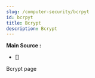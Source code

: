 ```yaml
---
slug: /computer-security/bcrpyt
id: bcrpyt
title: Bcrypt
description: Bcrypt
---
```


**Main Source :**

- [] 

Bcrypt page
